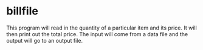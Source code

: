 # billfile
This program will read in the quantity of a particular item and its price.  It will then print out the total price. The input will come from a data file and the output will go to an output file.

